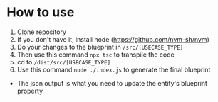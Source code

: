 # How to use

1. Clone repository
1. If you don't have it, install node (https://github.com/nvm-sh/nvm)
1. Do your changes to the blueprint in `/src/[USECASE_TYPE]`
1. Then use this command `npx tsc` to transpile the code
1. cd to `/dist/src/[USECASE_TYPE]`
1. Use this command `node ./index.js` to generate the final blueprint
  -   The json output is what you need to update the entity's blueprint property
